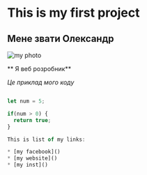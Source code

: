 # This is my first project

## Мене звати Олександр

![my photo](https://user-images.githubusercontent.com/60629407/139448835-f652c6bd-02bf-4654-8e25-9d947acf7581.png)

** Я веб розробник**

*Це приклад мого коду*
```JavaScript

let num = 5;

if(num > 0) {
  return true;
}

This is list of my links:

* [my facebook]()
* [my website]()
* [my inst]()
